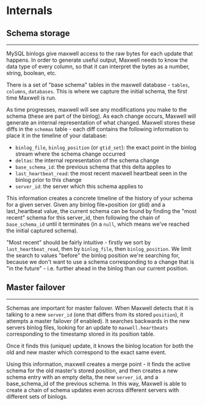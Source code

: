 # Internals

## Schema storage
***
MySQL binlogs give maxwell access to the raw bytes for each update that happens. In order to generate useful output, Maxwell needs to know the data type of every column, so that it can interpret the bytes as a number, string, boolean, etc.

There is a set of "base schema" tables in the maxwell database - `tables`, `columns`, `databases`. This is where we capture the initial schema, the first time Maxwell is run.

As time progresses, maxwell will see any modifications you make to the schema (these are part of the binlog). As each change occurs, Maxwell will generate an internal representation of what changed. Maxwell stores these diffs in the `schemas` table - each diff contains the following information to place it in the timeline of your database:

 - `binlog_file`, `binlog_position` (or `gtid_set`): the exact point in the binlog stream where the schema change occurred
 - `deltas`: the internal representation of the schema change
 - `base_schema_id`: the previous schema that this delta applies to
 - `last_heartbeat_read`: the most recent maxwell heartbeat seen in the binlog prior to this change
 - `server_id`: the server which this schema applies to

This information creates a concrete timeline of the history of your schema for a given server. Given any binlog file+position (or gtid) and a last_heartbeat value, the current schema can be found by finding the "most recent" schema for this server_id, then following the chain of `base_schema_id` until it terminates (in a `null`, which means we've reached the initial captured schema).

"Most recent" should be fairly intuitive - firstly we sort by `last_heartbeat_read`, then by `binlog_file`, then `binlog_position`. We limit the search to values "before" the binlog position we're searching for, because we don't want to use a schema corresponding to a change that is "in the future" - i.e. further ahead in the binlog than our current position.

## Master failover
***
Schemas are important for master failover. When Maxwell detects that it is talking to a new `server_id` (one that differs from its stored `position`), it attempts a master failover (if enabled). It searches backwards in the new servers binlog files, looking for an update to `maxwell.heartbeats` corresponding to the timestamp stored in its position table.

Once it finds this (unique) update, it knows the binlog location for both the old and new master which correspond to the exact same event.

Using this information, maxwell creates a merge point - it finds the active schema for the old master's stored position, and then creates a new schema entry with an empty delta, the new `server_id`, and a base_schema_id of the previous schema. In this way, Maxwell is able to create a chain of schema updates even across different servers with different sets of binlogs.
